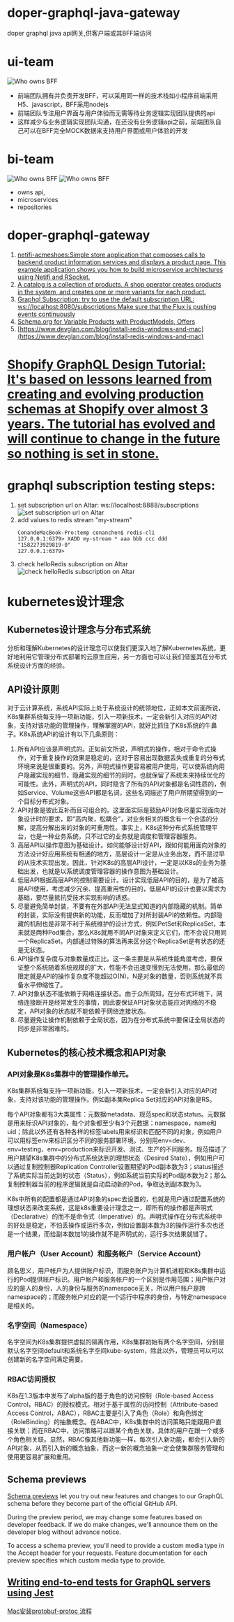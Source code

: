 # doper-graphql-java-gateway
doper graphql java api网关,供客户端或其BFF端访问

# ui-team 
![Who owns BFF](document/WhoOwnsBFF.png)
- 前端团队拥有并负责开发BFF，可以采用同一样的技术栈如小程序前端采用H5、javascript，BFF采用nodejs
- 前端团队专注用户界面与用户体验而无需等待业务逻辑实现团队提供的api
- 这样减少与业务逻辑实现团队沟通，在还没有业务逻辑api之前，前端团队自己可以在BFF完全MOCK数据来支持用户界面或用户体验的开发

# bi-team  
![Who owns BFF](document/WhoOwnsBFF2.png)
![Who owns BFF](document/WhoOwnsBFF1.png)
- owns api, 
- microservices 
- repositories

# doper-graphql-gateway

1. [netifi-acmeshoes:Simple store application that composes calls to backend product information services and displays a product page. This example application shows you how to build microservice architectures using Netifi and RSocket.](https://github.com/gregwhitaker/netifi-acmeshoes)
1. [A catalog is a collection of products. A shop operator creates products in the system, and creates one or more variants for each product. ](https://docs.reactioncommerce.com/docs/concepts-catalogs)
1. [Graphql Subscription: try to use the default subscription URL: ws://localhost:8080/subscriptions Make sure that the Flux is pushing events continuously](https://github.com/graphql-java-kickstart/graphql-spring-boot/issues/221)
1. [Schema.org for Variable Products with ProductModels, Offers](https://www.schemaapp.com/newsletter/schema-org-variable-products-productmodels-offers/)
1. [https://www.devglan.com/blog/install-redis-windows-and-mac](https://www.devglan.com/blog/install-redis-windows-and-mac)


# [Shopify GraphQL Design Tutorial: It's based on lessons learned from creating and evolving production schemas at Shopify over almost 3 years. The tutorial has evolved and will continue to change in the future so nothing is set in stone.](https://github.com/Shopify/graphql-design-tutorial)

# graphql subscription testing steps:
1. set subscription url on Altar: ws://localhost:8888/subscriptions
![set subscription url on Altar](document/set-subscription-url-onAltar.jpg)
2. add values to redis stream "my-stream"
    ```
    ConandeMacBook-Pro:temp conanchen$ redis-cli
    127.0.0.1:6379> XADD my-stream * aaa bbb ccc ddd
    "1582273929819-0"
    127.0.0.1:6379> 
    ```
3. check helloRedis subscription on Altar
![check helloRedis subscription on Altar](document/check-helloRedis-subscription-on-Altar.jpg)



# kubernetes设计理念
## Kubernetes设计理念与分布式系统
分析和理解Kubernetes的设计理念可以使我们更深入地了解Kubernetes系统，更好地利用它管理分布式部署的云原生应用，另一方面也可以让我们借鉴其在分布式系统设计方面的经验。

## API设计原则 
对于云计算系统，系统API实际上处于系统设计的统领地位，正如本文前面所说，K8s集群系统每支持一项新功能，引入一项新技术，一定会新引入对应的API对象，支持对该功能的管理操作，理解掌握的API，就好比抓住了K8s系统的牛鼻子。K8s系统API的设计有以下几条原则：

1. 所有API应该是声明式的。正如前文所说，声明式的操作，相对于命令式操作，对于重复操作的效果是稳定的，这对于容易出现数据丢失或重复的分布式环境来说是很重要的。另外，声明式操作更容易被用户使用，可以使系统向用户隐藏实现的细节，隐藏实现的细节的同时，也就保留了系统未来持续优化的可能性。此外，声明式的API，同时隐含了所有的API对象都是名词性质的，例如Service、Volume这些API都是名词，这些名词描述了用户所期望得到的一个目标分布式对象。
1. API对象是彼此互补而且可组合的。这里面实际是鼓励API对象尽量实现面向对象设计时的要求，即“高内聚，松耦合”，对业务相关的概念有一个合适的分解，提高分解出来的对象的可重用性。事实上，K8s这种分布式系统管理平台，也是一种业务系统，只不过它的业务就是调度和管理容器服务。
1. 高层API以操作意图为基础设计。如何能够设计好API，跟如何能用面向对象的方法设计好应用系统有相通的地方，高层设计一定是从业务出发，而不是过早的从技术实现出发。因此，针对K8s的高层API设计，一定是以K8s的业务为基础出发，也就是以系统调度管理容器的操作意图为基础设计。
1. 低层API根据高层API的控制需要设计。设计实现低层API的目的，是为了被高层API使用，考虑减少冗余、提高重用性的目的，低层API的设计也要以需求为基础，要尽量抵抗受技术实现影响的诱惑。
1. 尽量避免简单封装，不要有在外部API无法显式知道的内部隐藏的机制。简单的封装，实际没有提供新的功能，反而增加了对所封装API的依赖性。内部隐藏的机制也是非常不利于系统维护的设计方式，例如PetSet和ReplicaSet，本来就是两种Pod集合，那么K8s就用不同API对象来定义它们，而不会说只用同一个ReplicaSet，内部通过特殊的算法再来区分这个ReplicaSet是有状态的还是无状态。
1. API操作复杂度与对象数量成正比。这一条主要是从系统性能角度考虑，要保证整个系统随着系统规模的扩大，性能不会迅速变慢到无法使用，那么最低的限定就是API的操作复杂度不能超过O(N)，N是对象的数量，否则系统就不具备水平伸缩性了。
1. API对象状态不能依赖于网络连接状态。由于众所周知，在分布式环境下，网络连接断开是经常发生的事情，因此要保证API对象状态能应对网络的不稳定，API对象的状态就不能依赖于网络连接状态。
1. 尽量避免让操作机制依赖于全局状态，因为在分布式系统中要保证全局状态的同步是非常困难的。

## Kubernetes的核心技术概念和API对象
### API对象是K8s集群中的管理操作单元。
K8s集群系统每支持一项新功能，引入一项新技术，一定会新引入对应的API对象，支持对该功能的管理操作。例如副本集Replica Set对应的API对象是RS。

每个API对象都有3大类属性：元数据metadata、规范spec和状态status。元数据是用来标识API对象的，每个对象都至少有3个元数据：namespace，name和uid；除此以外还有各种各样的标签labels用来标识和匹配不同的对象，例如用户可以用标签env来标识区分不同的服务部署环境，分别用env=dev、env=testing、env=production来标识开发、测试、生产的不同服务。规范描述了用户期望K8s集群中的分布式系统达到的理想状态（Desired State），例如用户可以通过复制控制器Replication Controller设置期望的Pod副本数为3；status描述了系统实际当前达到的状态（Status），例如系统当前实际的Pod副本数为2；那么复制控制器当前的程序逻辑就是自动启动新的Pod，争取达到副本数为3。

K8s中所有的配置都是通过API对象的spec去设置的，也就是用户通过配置系统的理想状态来改变系统，这是k8s重要设计理念之一，即所有的操作都是声明式（Declarative）的而不是命令式（Imperative）的。声明式操作在分布式系统中的好处是稳定，不怕丢操作或运行多次，例如设置副本数为3的操作运行多次也还是一个结果，而给副本数加1的操作就不是声明式的，运行多次结果就错了。

### 用户帐户（User Account）和服务帐户（Service Account）
顾名思义，用户帐户为人提供账户标识，而服务账户为计算机进程和K8s集群中运行的Pod提供账户标识。用户帐户和服务帐户的一个区别是作用范围；用户帐户对应的是人的身份，人的身份与服务的namespace无关，所以用户账户是跨namespace的；而服务帐户对应的是一个运行中程序的身份，与特定namespace是相关的。

### 名字空间（Namespace）
名字空间为K8s集群提供虚拟的隔离作用，K8s集群初始有两个名字空间，分别是默认名字空间default和系统名字空间kube-system，除此以外，管理员可以可以创建新的名字空间满足需要。

### RBAC访问授权
K8s在1.3版本中发布了alpha版的基于角色的访问控制（Role-based Access Control，RBAC）的授权模式。相对于基于属性的访问控制（Attribute-based Access Control，ABAC），RBAC主要是引入了角色（Role）和角色绑定（RoleBinding）的抽象概念。在ABAC中，K8s集群中的访问策略只能跟用户直接关联；而在RBAC中，访问策略可以跟某个角色关联，具体的用户在跟一个或多个角色相关联。显然，RBAC像其他新功能一样，每次引入新功能，都会引入新的API对象，从而引入新的概念抽象，而这一新的概念抽象一定会使集群服务管理和使用更容易扩展和重用。

## Schema previews
[Schema previews](https://developer.github.com/v4/previews/) let you try out new features and changes to our GraphQL schema before they become part of the official GitHub API.

During the preview period, we may change some features based on developer feedback. If we do make changes, we'll announce them on the developer blog without advance notice.

To access a schema preview, you'll need to provide a custom media type in the Accept header for your requests. Feature documentation for each preview specifies which custom media type to provide.

## [Writing end-to-end tests for GraphQL servers using Jest](https://blog.logrocket.com/writing-end-to-end-tests-for-graphql-servers-using-jest/)


[Mac安装protobuf-protoc 流程](https://blog.csdn.net/qq_21383435/article/details/81035852)

